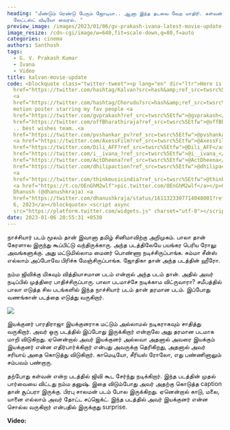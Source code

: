 ```yaml
---
heading: "மீண்டும் ரெண்டு பேரும் ஜோடியா.. ஆனா இந்த தடவை வேற மாதிரி. கள்வன்
  லேட்டஸ்ட் வீடியோ வைரல். "
preview_image: /images/2023/01/06/gv-prakash-ivana-latest-movie-update-1-.jpg
image_resize: /cdn-cgi/image/w=640,fit=scale-down,q=80,f=auto
categories: cinema
authors: Santhosh
tags:
  - G. V. Prakash Kumar
  - Ivana
  - Video
title: kalvan-movie-update
code: <blockquote class="twitter-tweet"><p lang="en" dir="ltr">Here is <a
  href="https://twitter.com/hashtag/Kalvan?src=hash&amp;ref_src=twsrc%5Etfw">#Kalvan</a>
  <a
  href="https://twitter.com/hashtag/Chorudu?src=hash&amp;ref_src=twsrc%5Etfw">#Chorudu</a>
  motion poster starring my fav people <a
  href="https://twitter.com/gvprakash?ref_src=twsrc%5Etfw">@gvprakash</a> <a
  href="https://twitter.com/offBharathiraja?ref_src=twsrc%5Etfw">@offBharathiraja</a>
  .. best wishes team..<a
  href="https://twitter.com/pvshankar_pv?ref_src=twsrc%5Etfw">@pvshankar_pv</a>
  <a href="https://twitter.com/AxessFilm?ref_src=twsrc%5Etfw">@AxessFilm</a> <a
  href="https://twitter.com/Dili_AFF?ref_src=twsrc%5Etfw">@Dili_AFF</a> <a
  href="https://twitter.com/i__ivana_?ref_src=twsrc%5Etfw">@i__ivana_</a> <a
  href="https://twitter.com/ActDheena?ref_src=twsrc%5Etfw">@ActDheena</a> <a
  href="https://twitter.com/dhilipaction?ref_src=twsrc%5Etfw">@dhilipaction</a>
  <a
  href="https://twitter.com/thinkmusicindia?ref_src=twsrc%5Etfw">@thinkmusicindia</a>
  <a href="https://t.co/OEnGhM2wlf">pic.twitter.com/OEnGhM2wlf</a></p>&mdash;
  Dhanush (@dhanushkraja) <a
  href="https://twitter.com/dhanushkraja/status/1611323307714048001?ref_src=twsrc%5Etfw">January
  6, 2023</a></blockquote> <script async
  src="https://platform.twitter.com/widgets.js" charset="utf-8"></script>
date: 2023-01-06 20:55:31 +0530
---
```

நாச்சியார் படம் மூலம் தான் இவானா தமிழ் சினிமாவிற்கு அறிமுகம். பாலா தான் கேரளால இருந்து கூப்பிட்டு வந்திருக்காரு. அந்த படத்திலேயே பயங்கர பெரிய ரோலு அவங்களுக்கு. அது மட்டுமில்லாம மைனர் பொண்ணா நடிச்சிருப்பாங்க. சும்மா சீன்ஸ் எல்லாம் அப்போவே பிரிச்சு மேஞ்சிருப்பாங்க. ஜோதிகா தான் அந்த படத்தின் ஹீரோ. 

நம்ம ஜிவிக்கு மிகவும் வித்தியாசமான படம் என்றால் அந்த படம் தான். அதில் அவர் நடிப்பில் முத்திரை பாதிச்சிருப்பாரு. பாலா படமாச்சே நடிக்காம விட்ருவாரா? சமீபத்தில் பாலா எடுத்த சில படங்களில் இந்த நாச்சியார் படம் தான் தரமான படம். இப்போது வணங்கான் படத்தை எடுத்து வருகிறார். 

![](/images/2023/01/06/gv-prakash-ivana-latest-movie-update-2-.jpg)

இயக்குனர் பாரதிராஜா இயக்குனராக மட்டும் அல்லாமல் நடிகராகவும் சாதித்து வருகிறார். அவர் ஒரு படத்தில் இப்போது இருக்கிறார் என்றாலே அது தரமான படமாக மாறி விடுகிறது. ஏனென்றால் அவர் இயக்குனர் அல்லவா அதனால் அவரை இயக்கும் இயக்குனர் என்ன எதிர்பார்க்கிறார் என்பது அவருக்கு தெரிகிறது, அதனால் அவர் சரியாய் அதை கொடுத்து விடுகிறார். காமெடியோ, சீரியஸ் ரோலோ, எது பண்ணினாலும் சம்பவம் பண்றாரு.

தற்போது கள்வன் என்ற படத்தில் ஜிவி கூட சேர்ந்து நடிக்கிறார். இந்த படத்தின் முதல் பார்வையை விட்டது நம்ம தனுஷ். இதை விடும்போது அவர் அதற்கு கொடுத்த caption தான் சூப்பரா இருக்கு. பிரபு சாலமன் படம் போல இருக்கிறது. ஏனென்றால் காடு, மலை, யானை எல்லாம் அவர் தோட்ட சப்ஜெக்ட். இந்த படத்தில் அவர் இயக்குனர் என்ன சொல்ல வருகிறார் என்பதில் இருக்குது surprise.

**Video:**